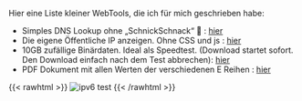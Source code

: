 Hier eine Liste kleiner WebTools, die ich für mich geschrieben habe:  
- Simples DNS Lookup ohne „SchnickSchnack“ 🙂 : [hier](https://philippwasser.de/tools/nslookup.php)
- Die eigene Öffentliche IP anzeigen. Ohne CSS und js : [hier](https://ip.tools.pwserv.net/)
- 10GB zufällige Binärdaten. Ideal als Speedtest. (Download startet sofort. Den Download einfach nach dem Test abbrechen): [hier](https://philippwasser.de/tools/10GB)  
- PDF Dokument mit allen Werten der verschiedenen E Reihen : [hier](/E_Reihe.pdf)


{{< rawhtml >}}
 <img class="connected-via" src='http://v4v6.ipv6-test.com/imgtest.png' alt='ipv6 test' title='ipv6 test' border='0' />
{{< /rawhtml >}}
